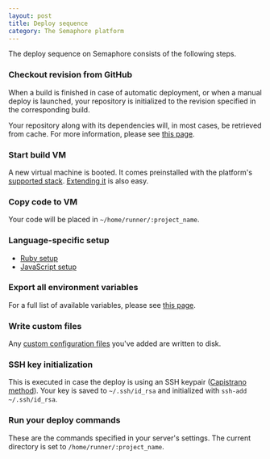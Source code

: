 ```yaml
---
layout: post
title: Deploy sequence
category: The Semaphore platform
---
```


The deploy sequence on Semaphore consists of the following steps.

### Checkout revision from GitHub

When a build is finished in case of automatic deployment, or when a manual deploy is launched, your repository is initialized to the revision specified in the corresponding build.

Your repository along with its dependencies will, in most cases, be retrieved from cache. For more information, please see [this page](/docs/caching-between-builds.html).

### Start build VM

A new virtual machine is booted. It comes preinstalled with the platform's [supported stack](/docs/supported-stack.html). [Extending it](/docs/how-to-install-dependency.html) is also easy.

### Copy code to VM

Your code will be placed in `~/home/runner/:project_name`.

### Language-specific setup

- [Ruby setup](/docs/ruby-setup.html)
- [JavaScript setup](/docs/javascript-setup.html)

### Export all environment variables

For a full list of available variables, please see [this page](/docs/available-environment-variables.html).

### Write custom files

Any [custom configuration files](/docs/adding-custom-configuration-files.html) you've added are written to disk.

### SSH key initialization

This is executed in case the deploy is using an SSH keypair ([Capistrano method](/docs/deploying-with-capistrano.html)). Your key is saved to `~/.ssh/id_rsa` and initialized with `ssh-add ~/.ssh/id_rsa`.

### Run your deploy commands

These are the commands specified in your server's settings. The current directory is set to `/home/runner/:project_name`.
